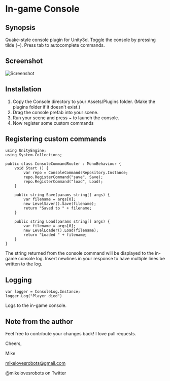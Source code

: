 In-game Console
=======

Synopsis
--------

Quake-style console plugin for Unity3d.  Toggle the console by pressing tilde (~). Press tab to autocomplete commands.

Screenshot
-----------
![Screenshot](https://dl.dropboxusercontent.com/s/z0gw0h267h0fzz4/Screen%20Shot%202014-01-06%20at%2011.26.19%20AM.png)

Installation
------------

1. Copy the Console directory to your Assets/Plugins folder.  (Make the plugins folder if it doesn't exist.)
2. Drag the console prefab into your scene.
3. Run your scene and press ~ to launch the console.
4. Now register some custom commands

Registering custom commands
---------------
```
using UnityEngine;
using System.Collections;

public class ConsoleCommandRouter : MonoBehaviour {
    void Start () {
        var repo = ConsoleCommandsRepository.Instance;
        repo.RegisterCommand("save", Save);
        repo.RegisterCommand("load", Load);
    }

    public string Save(params string[] args) {
        var filename = args[0];
        new LevelSaver().Save(filename);
        return "Saved to " + filename;
    }

    public string Load(params string[] args) {
        var filename = args[0];
        new LevelLoader().Load(filename);
        return "Loaded " + filename;
    }
}
```

The string returned from the console command will be displayed to the in-game 
console log.  Insert newlines in your response to have multiple lines be written
to the log.

Logging
-------

```
var logger = ConsoleLog.Instance;
logger.Log("Player died")
```

Logs to the in-game console.

Note from the author
--------------------

Feel free to contribute your changes back!  I love pull requests.

Cheers,

Mike

mikelovesrobots@gmail.com

@mikelovesrobots on Twitter
